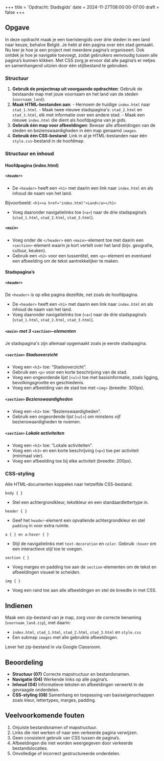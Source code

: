 +++
title = 'Opdracht: Stadsgids'
date = 2024-11-27T08:00:00-07:00
draft = false
+++

## Opgave

In deze opdracht maak je een toeristengids over drie steden in een land naar keuze, behalve België. Je hebt al één pagina over één stad gemaakt. Nu leer je hoe je een project met meerdere pagina’s organiseert. Ook ontdek je hoe je navigatie toevoegt, zodat gebruikers eenvoudig tussen alle pagina’s kunnen klikken. Met CSS zorg je ervoor dat alle pagina’s er netjes en samenhangend uitzien door één stijlbestand te gebruiken.

### Structuur

1. **Gebruik de projectmap uit voorgaande opdrachten**: Gebruik de bestaande map met jouw voornaam en het land van de steden (`voornaam_land`).
2. **Maak HTML-bestanden aan**: - Hernoem de huidige `index.html` naar `stad_1.html`. - Maak twee nieuwe stadspagina's: `stad_2.html` en `stad_3.html`, elk met informatie over een andere stad. - Maak een nieuwe `index.html` die dient als hoofdpagina van je gids.
3. **Gebruik één map voor afbeeldingen**: Bewaar alle afbeeldingen van de steden en bezienswaardigheden in één map genaamd `images`.
4. **Gebruik één CSS-bestand**: Link in al je HTML-bestanden naar één `style.css`-bestand in de hoofdmap. 

### Structuur en inhoud

#### Hoofdpagina (index.html)

##### `<header>`

- De `<header>` heeft een `<h1>` met daarin een link naar `index.html` en als inhoud de naam van het land. 

Bijvoorbeeld: `<h1><a href="index.html">Land</a></h1>`

- Voeg daaronder navigatielinks toe (`<a>`) naar de drie stadspagina’s (`stad_1.html`, `stad_2.html`, `stad_3.html`).

##### `<main>`

- Voeg onder de `</header>` een `<main>`-element toe met daarin een `<section>`-element waarin je kort vertelt over het land (bijv. geografie, cultuur, keuken). 
- Gebruik een `<h2>` voor een tussentitel, een `<p>`-element en eventueel een afbeelding om de tekst aantrekkelijker te maken.

#### Stadspagina’s

##### `<header>`

De `<header>` is op elke pagina dezelfde, net zoals de hoofdpagina. 

- De `<header>` heeft een `<h1>` met daarin een link naar `index.html` en als inhoud de naam van het land. 
- Voeg daaronder navigatielinks toe (`<a>`) naar de drie stadspagina’s (`stad_1.html`, `stad_2.html`, `stad_3.html`).

##### `<main>` met 3 `<section>`-elementen

Je stadspagina's zijn allemaal opgemaakt zoals je eerste stadspagina.

##### `<section>` Stadsoverzicht
- Voeg een `<h2>` toe: “Stadsoverzicht”.
- Gebruik een `<p>` voor een korte beschrijving van de stad.
- Voeg een ongeordende lijst (`<ul>`) toe met basisinformatie, zoals ligging, bevolkingsgrootte en geschiedenis.
- Voeg een afbeelding van de stad toe met `<img>` (breedte: 300px).

##### `<section>` Bezienswaardigheden
- Voeg een `<h2>` toe: “Bezienswaardigheden”.
- Gebruik een ongeordende lijst (`<ul>`) om minstens vijf bezienswaardigheden te noemen.

##### `<section>` Lokale activiteiten
- Voeg een `<h2>` toe: “Lokale activiteiten”.
- Voeg een `<h3>` en een korte beschrijving (`<p>`) toe per activiteit (minimaal vier).
- Voeg een afbeelding toe bij elke activiteit (breedte: 200px).

### CSS-styling

Alle HTML-documenten koppelen naar hetzelfde CSS-bestand.

`body { }`
- Stel een achtergrondkleur, tekstkleur en een standaardlettertype in.

`header { }`
- Geef het `header`-element een opvallende achtergrondkleur en stel `padding` in voor extra ruimte.

`a { } en a:hover { }`
- Stijl de navigatielinks met `text-decoration` en `color`. Gebruik `:hover` om een interactieve stijl toe te voegen.

`section { }`
- Voeg marges en padding toe aan de `section`-elementen om de tekst en afbeeldingen visueel te scheiden.

`img { }`
- Voeg een rand toe aan alle afbeeldingen en stel de breedte in met CSS.

## Indienen


Maak een zip-bestand van je map, zorg voor de correcte benaming (`voornaam_land.zip`), met daarin:
- `index.html`, `stad_1.html`, `stad_2.html`, `stad_3.html` en `style.css`
- Een submap `images` met alle gebruikte afbeeldingen.

Lever het zip-bestand in via Google Classroom.

## Beoordeling

- **Structuur (07)** Correcte mapstructuur en bestandsnamen.
- **Navigatie (04)** Werkende links op alle pagina’s.
- **Inhoud (04)** Informatieve teksten en afbeeldingen verwerkt in de gevraagde onderdelen. 
- **CSS-styling (08)** Samenhang en toepassing van basiseigenschappen zoals kleur, lettertypes, marges, padding.

## Veelvoorkomende fouten

1. Onjuiste bestandsnamen of mapstructuur.
2. Links die niet werken of naar een verkeerde pagina verwijzen.
3. Geen consistent gebruik van CSS tussen de pagina’s.
4. Afbeeldingen die niet worden weergegeven door verkeerde bestandslocaties.
5. Onvolledige of incorrect gestructureerde onderdelen.